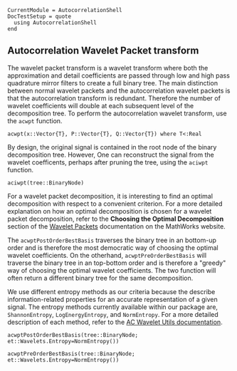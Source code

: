 ```@meta
CurrentModule = AutocorrelationShell
DocTestSetup = quote
  using AutocorrelationShell
end
```

## Autocorrelation Wavelet Packet transform
The wavelet packet transform is a wavelet transform where both the approximation and
detail coefficients are passed through low and high pass quadrature mirror filters to
create a full binary tree. The main distinction between normal wavelet packets
and the autocorrelation wavelet packets is that the autocorrelation transform is
redundant. Therefore the number of wavelet coefficients will double at each subsequent
level of the decomposition tree. To perform the autocorrelation wavelet transform, use the
`acwpt` function.

```@docs
acwpt(x::Vector{T}, P::Vector{T}, Q::Vector{T}) where T<:Real
```

By design, the original signal is contained in the root node of the binary decomposition tree.
However, One can reconstruct the signal from the wavelet coefficents, perhaps after pruning the tree, using the `aciwpt` function.
```@docs
aciwpt(tree::BinaryNode)
```

For a wavelet packet decomposition, it is interesting to find an optimal decomposition with
respect to a convenient criterion. For a more detailed explanation on how an optimal decomposition is chosen for a wavelet packet decomposition, refer to the **Choosing the Optimal Decomposition** section of the [Wavelet Packets](https://www.mathworks.com/help/wavelet/ug/wavelet-packets.html) documentation on the MathWorks website.

The `acwptPostOrderBestBasis` traverses the binary tree in an bottom-up order and is therefore the most democratic way of choosing the optimal wavelet coefficients. On the otherhand, `acwptPreOrderBestBasis` will traverse the binary tree in an top-bottom order and
is therefore a "greedy" way of choosing the optimal wavelet coefficients. The two function
will often return a different binary tree for the same decomposition.

We use different entropy methods as our criteria because the describe information-related properties for an accurate representation of a given signal. The entropy methods currently available within our package are, `ShannonEntropy`, `LogEnergyEntropy`, and `NormEntropy`. For a more detailed description of each method, refer to the [AC Wavelet Utils documentation](https://boundaryvalueproblems.gitlab.io/autocorrelation-shell/acwutil/).

```@docs
acwptPostOrderBestBasis(tree::BinaryNode; et::Wavelets.Entropy=NormEntropy())

acwptPreOrderBestBasis(tree::BinaryNode; et::Wavelets.Entropy=NormEntropy())
```
